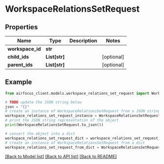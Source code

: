 # WorkspaceRelationsSetRequest


## Properties

Name | Type | Description | Notes
------------ | ------------- | ------------- | -------------
**workspace_id** | **str** |  | 
**child_ids** | **List[str]** |  | [optional] 
**parent_ids** | **List[str]** |  | [optional] 

## Example

```python
from airfocus_client.models.workspace_relations_set_request import WorkspaceRelationsSetRequest

# TODO update the JSON string below
json = "{}"
# create an instance of WorkspaceRelationsSetRequest from a JSON string
workspace_relations_set_request_instance = WorkspaceRelationsSetRequest.from_json(json)
# print the JSON string representation of the object
print(WorkspaceRelationsSetRequest.to_json())

# convert the object into a dict
workspace_relations_set_request_dict = workspace_relations_set_request_instance.to_dict()
# create an instance of WorkspaceRelationsSetRequest from a dict
workspace_relations_set_request_from_dict = WorkspaceRelationsSetRequest.from_dict(workspace_relations_set_request_dict)
```
[[Back to Model list]](../README.md#documentation-for-models) [[Back to API list]](../README.md#documentation-for-api-endpoints) [[Back to README]](../README.md)


